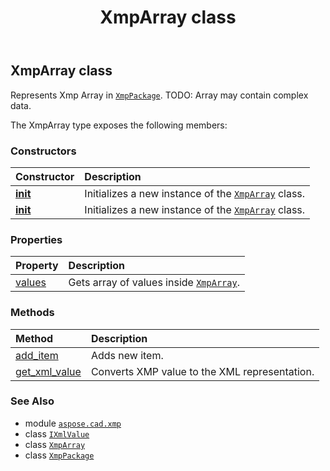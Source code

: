 ﻿---
title: XmpArray class
second_title: Aspose.CAD for Python via .NET API References
description: 
type: docs
weight: 40
url: /python-net/aspose.cad.xmp/xmparray/
is_root: false
---

## XmpArray class

Represents Xmp Array in [`XmpPackage`](/cad/python-net/aspose.cad.xmp/xmppackage). TODO: Array may contain complex data.



The XmpArray type exposes the following members:

### Constructors
| Constructor | Description |
| :- | :- |
| [__init__](/cad/python-net/aspose.cad.xmp/xmparray/__init__/#aspose.cad.xmp.XmpArrayType-list) | Initializes a new instance of the [`XmpArray`](/cad/python-net/aspose.cad.xmp/xmparray) class. |
| [__init__](/cad/python-net/aspose.cad.xmp/xmparray/__init__/#aspose.cad.xmp.XmpArrayType) | Initializes a new instance of the [`XmpArray`](/cad/python-net/aspose.cad.xmp/xmparray) class. |


### Properties
| Property | Description |
| :- | :- |
| [values](/cad/python-net/aspose.cad.xmp/xmparray/values) | Gets array of values inside [`XmpArray`](/cad/python-net/aspose.cad.xmp/xmparray). |


### Methods
| Method | Description |
| :- | :- |
| [add_item](/cad/python-net/aspose.cad.xmp/xmparray/add_item/#str) | Adds new item. |
| [get_xml_value](/cad/python-net/aspose.cad.xmp/xmparray/get_xml_value/#) | Converts XMP value to the XML representation. |



### See Also
* module [`aspose.cad.xmp`](..)
* class [`IXmlValue`](/cad/python-net/aspose.cad.xmp/ixmlvalue)
* class [`XmpArray`](/cad/python-net/aspose.cad.xmp/xmparray)
* class [`XmpPackage`](/cad/python-net/aspose.cad.xmp/xmppackage)
